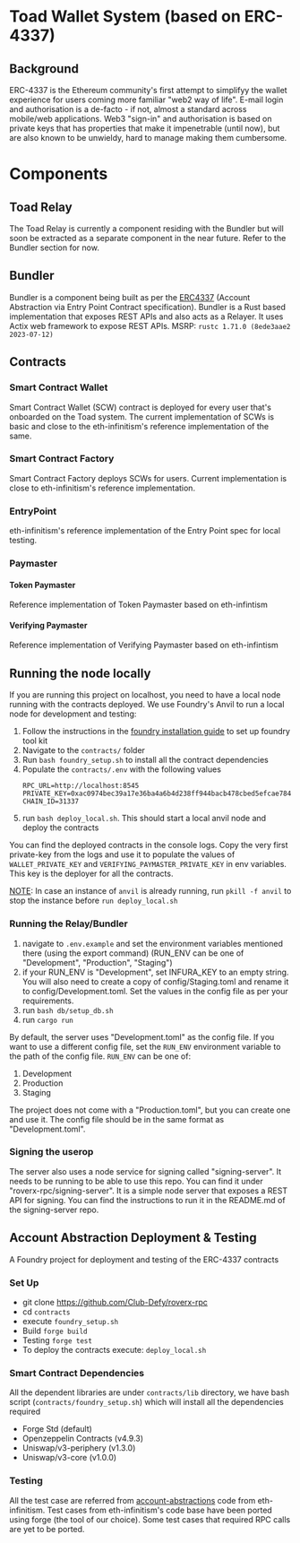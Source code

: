 # Toad Wallet System (based on ERC-4337)

## Background
ERC-4337 is the Ethereum community's first attempt to simplifyy the wallet experience for users coming more familiar "web2 way of life". E-mail login and authorisation is a de-facto - if not, almost a standard across mobile/web applications.  Web3 "sign-in" and authorisation is based on private keys that has properties that make it impenetrable (until now), but are also known to be unwieldy, hard to manage making them cumbersome.    

# Components
## Toad Relay
 The Toad Relay is currently a component residing with the Bundler but will soon be extracted as a separate component in the near future. 
 Refer to the Bundler section for now.   
## Bundler
Bundler is a component being built as per the [ERC4337](https://eips.ethereum.org/EIPS/eip-4337#rpc-methods-eth-namespace) (Account Abstraction via Entry Point Contract specification). Bundler is a Rust based implementation that exposes REST APIs and also acts as a Relayer.
It uses Actix web framework to expose REST APIs.
MSRP: `rustc 1.71.0 (8ede3aae2 2023-07-12)`
## Contracts
### Smart Contract Wallet
Smart Contract Wallet (SCW) contract is deployed for every user that's onboarded on the Toad system. The current implementation of SCWs is basic and close to the eth-infinitism's reference implementation of the same.
### Smart Contract Factory 
Smart Contract Factory deploys SCWs for users. Current implementation is close to eth-infinitism's reference implementation.
### EntryPoint
eth-infinitism's reference implementation of the Entry Point spec for local testing.
### Paymaster
   #### Token Paymaster
   Reference implementation of Token Paymaster based on eth-infintism
   #### Verifying Paymaster 
   Reference implementation of Verifying  Paymaster based on eth-infintism


## Running the node locally
If you are running this project on localhost, you need to have a local node running with the contracts deployed. We use Foundry's Anvil to run a local node for development and testing:
1. Follow the instructions in the [foundry installation guide](https://book.getfoundry.sh/getting-started/installation) to set up foundry tool kit
2. Navigate to the `contracts/` folder
3. Run `bash foundry_setup.sh` to install all the contract dependencies
4. Populate the `contracts/.env` with the following values
    ```
    RPC_URL=http://localhost:8545
   PRIVATE_KEY=0xac0974bec39a17e36ba4a6b4d238ff944bacb478cbed5efcae784d7bf4f2ff80
   CHAIN_ID=31337
    ```
5. run `bash deploy_local.sh`. This should start a local anvil node and deploy the contracts

You can find the deployed contracts in the console logs. Copy the very first private-key from the logs and use it to populate the values of `WALLET_PRIVATE_KEY` and `VERIFYING_PAYMASTER_PRIVATE_KEY` in env variables. This key is the deployer for all the contracts.

<ins>NOTE</ins>: In case an instance of `anvil` is already running, run `pkill -f anvil` to stop the instance before `run deploy_local.sh`

### Running the Relay/Bundler
1. navigate to `.env.example` and set the environment variables mentioned there (using the export command) (RUN_ENV can be one of "Development", "Production", "Staging")
2. if your RUN_ENV is "Development", set INFURA_KEY to an empty string. You will also need to create a copy of config/Staging.toml and rename it to config/Development.toml. Set the values in the config file as per your requirements.
3. run `bash db/setup_db.sh`
4. run `cargo run`

By default, the server uses "Development.toml" as the config file. If you want to use a different config file, set the `RUN_ENV` environment variable to the path of the config file. `RUN_ENV` can be one of:
1. Development
2. Production
3. Staging

The project does not come with a "Production.toml", but you can create one and use it. The config file should be in the same format as "Development.toml".

### Signing the userop
The server also uses a node service for signing called "signing-server". It needs to be running to be able to use this repo. You can find it under "roverx-rpc/signing-server". It is a simple node server that exposes a REST API for signing. You can find the instructions to run it in the README.md of the signing-server repo.


## Account Abstraction Deployment & Testing

A Foundry project for deployment and testing of the ERC-4337 contracts

### Set Up
- git clone https://github.com/Club-Defy/roverx-rpc
- cd `contracts`
- execute `foundry_setup.sh`
- Build `forge build`
- Testing `forge test`
- To deploy the contracts execute: `deploy_local.sh`

### Smart Contract Dependencies
All the dependent libraries are under `contracts/lib` directory, we have bash script (`contracts/foundry_setup.sh`) which will install all the dependencies required
- Forge Std (default)
- Openzeppelin Contracts (v4.9.3)
- Uniswap/v3-periphery (v1.3.0)
- Uniswap/v3-core (v1.0.0)

### Testing
All the test case are referred from [account-abstractions](https://github.com/eth-infinitism/account-abstraction) code from eth-infinitism. Test cases from eth-infinitism's code base have been ported using forge (the tool of our choice). Some test cases that required RPC calls are yet to be ported. 
